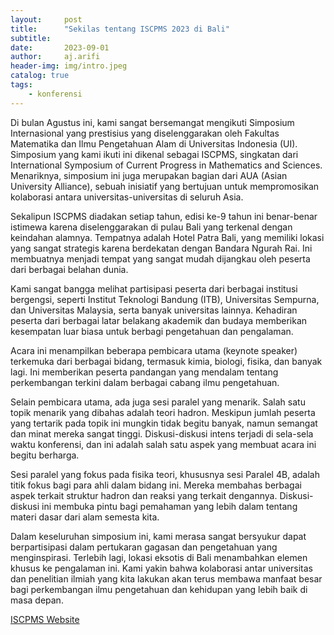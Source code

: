```yaml
---
layout:     post
title:      "Sekilas tentang ISCPMS 2023 di Bali"
subtitle:   
date:       2023-09-01
author:     aj.arifi
header-img: img/intro.jpeg
catalog: true
tags:
    - konferensi
---
```


Di bulan Agustus ini, kami sangat bersemangat mengikuti Simposium Internasional yang prestisius 
yang diselenggarakan oleh Fakultas Matematika dan Ilmu Pengetahuan Alam di Universitas Indonesia (UI). 
Simposium yang kami ikuti ini dikenal sebagai ISCPMS, singkatan dari International Symposium 
of Current Progress in Mathematics and Sciences. Menariknya, simposium ini juga merupakan bagian 
dari AUA (Asian University Alliance), sebuah inisiatif yang bertujuan untuk mempromosikan 
kolaborasi antara universitas-universitas di seluruh Asia.

Sekalipun ISCPMS diadakan setiap tahun, edisi ke-9 tahun ini benar-benar istimewa karena 
diselenggarakan di pulau Bali yang terkenal dengan keindahan alamnya. Tempatnya adalah Hotel Patra Bali, 
yang memiliki lokasi yang sangat strategis karena berdekatan dengan Bandara Ngurah Rai. 
Ini membuatnya menjadi tempat yang sangat mudah dijangkau oleh peserta dari berbagai belahan dunia.

Kami sangat bangga melihat partisipasi peserta dari berbagai institusi bergengsi, seperti 
Institut Teknologi Bandung (ITB), Universitas Sempurna, dan Universitas Malaysia, serta 
banyak universitas lainnya. Kehadiran peserta dari berbagai latar belakang akademik dan budaya 
memberikan kesempatan luar biasa untuk berbagi pengetahuan dan pengalaman.

Acara ini menampilkan beberapa pembicara utama (keynote speaker) terkemuka dari berbagai bidang, 
termasuk kimia, biologi, fisika, dan banyak lagi. Ini memberikan peserta pandangan yang mendalam 
tentang perkembangan terkini dalam berbagai cabang ilmu pengetahuan.

Selain pembicara utama, ada juga sesi paralel yang menarik. Salah satu topik menarik 
yang dibahas adalah teori hadron. Meskipun jumlah peserta yang tertarik pada topik ini 
mungkin tidak begitu banyak, namun semangat dan minat mereka sangat tinggi. 
Diskusi-diskusi intens terjadi di sela-sela waktu konferensi, dan ini adalah salah 
satu aspek yang membuat acara ini begitu berharga.

Sesi paralel yang fokus pada fisika teori, khususnya sesi Paralel 4B, adalah titik 
fokus bagi para ahli dalam bidang ini. Mereka membahas berbagai aspek terkait struktur 
hadron dan reaksi yang terkait dengannya. Diskusi-diskusi ini membuka pintu bagi pemahaman 
yang lebih dalam tentang materi dasar dari alam semesta kita.

Dalam keseluruhan simposium ini, kami merasa sangat bersyukur dapat berpartisipasi dalam 
pertukaran gagasan dan pengetahuan yang menginspirasi. Terlebih lagi, lokasi eksotis di 
Bali menambahkan elemen khusus ke pengalaman ini. Kami yakin bahwa kolaborasi antar universitas 
dan penelitian ilmiah yang kita lakukan akan terus membawa manfaat besar bagi perkembangan 
ilmu pengetahuan dan kehidupan yang lebih baik di masa depan.


[ISCPMS Website](https://iscpms.ui.ac.id)
